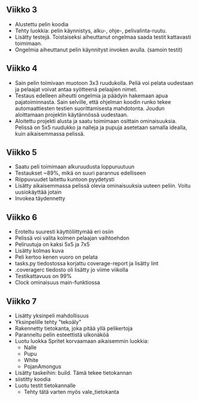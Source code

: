 ## Viikko 3

- Alustettu pelin koodia
- Tehty luokkia: pelin käynnistys, alku-, ohje-, pelivalinta-ruutu.
- Lisätty testejä. Toistaiseksi aiheuttanut ongelmaa saada testit kattavasti toimimaan.
- Ongelmia aiheuttanut pelin käynnityst invoken avulla. (samoin testit)

## Viikko 4

- Sain pelin toimivaan muotoon 3x3 ruudukolla. Peliä voi pelata uudestaan ja pelaajat voivat antaa syötteenä pelaajien nimet.
- Testaus edelleen aiheutti ongelmia ja päädyin hakemaan apua pajatoiminnasta. Sain selville, että ohjelman koodin runko tekee automaattiesten testien suorittamisesta mahdotonta. Joudun aloittamaan projektin käytännössä uudestaan.
- Aloitettu projekti alusta ja saatu toimimaan osittain ominaisuuksia. Pelissä on 5x5 ruudukko ja nalleja ja pupuja asetetaan samalla idealla, kuin aikaisemmassa pelissä.

## Viikko 5

- Saatu peli toimimaan alkuruudusta loppuruutuun
- Testaukset ~89%, mikä on suuri parannus edelliseen
- Riippuvuudet laitettu kuntoon pyydetysti
- Lisätty aikaisemmassa pelissä olevia ominaisuuksia uuteen peliin. Voitu uusiokäyttää jotain
- Invokea täydennetty

## Viikko 6

- Eroteltu suuresti käyttöliittymää eri osiin
- Pelissä voi valita kolmen pelaajan vaihtoehdon
- Peliruutuja on kaksi 5x5 ja 7x5
- Lisätty kolmas kuva
- Peli kertoo kenen vuoro on pelata
- tasks.py tiedostossa korjattu coverage-report ja lisätty lint
- .coveragerc tiedosto oli lisätty jo viime viikolla
- Testikattavuus on 99%
- Clock ominaisuus main-funktiossa

## Viikko 7

- Lisätty yksinpeli mahdollisuus
- Yksinpelille tehty "tekoäly"
- Rakennetty tietokanta, joka pitää yllä pelikertoja
- Paranneltu pelin esteettistä ulkonäköä
- Luotu luokka Spritet korvaamaan aikaisemmin luokkia:
  - Nalle
  - Pupu
  - White
  - PojanAmongus
- Lisätty taskeihin: build. Tämä tekee tietokannan
- siistitty koodia
- Luotu testit tietokannalle
  - Tehty tätä varten myös vale_tietokanta
